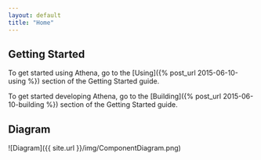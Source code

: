 ```yaml
---
layout: default
title: "Home"
---
```


## Getting Started

To get started using Athena, go to the [Using]({% post_url 2015-06-10-using %})
section of the Getting Started guide.

To get started developing Athena, go to the [Building]({% post_url 2015-06-10-building %})
section of the Getting Started guide.

## Diagram

![Diagram]({{ site.url }}/img/ComponentDiagram.png)

